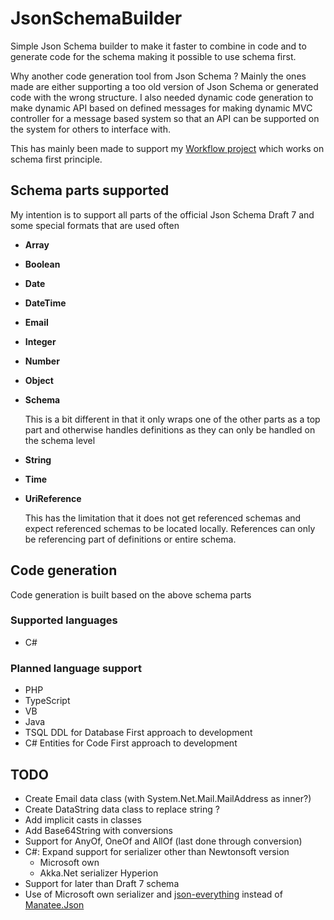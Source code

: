 # JsonSchemaBuilder
Simple Json Schema builder to make it faster to combine in code and to generate code for the schema making it possible to use schema first.

Why another code generation tool from Json Schema ? Mainly the ones made are either supporting a too old version of Json Schema or generated code with the wrong structure. I also needed dynamic code generation to make dynamic API based on defined messages for making dynamic MVC controller for a message based system so that an API can be supported on the system for others to interface with.


This has mainly been made to support my [Workflow project](https://github.com/DevelApp-dk/Workflow) which works on schema first principle.

## Schema parts supported
My intention is to support all parts of the official Json Schema Draft 7 and some special formats that are used often

* **Array**
* **Boolean**
* **Date**
* **DateTime**
* **Email**
* **Integer**
* **Number**
* **Object**
* **Schema**

  This is a bit different in that it only wraps one of the other parts as a  top part and otherwise handles definitions as they can only be handled on the schema level
* **String**
* **Time**
* **UriReference**

  This has the limitation that it does not get referenced schemas and expect referenced schemas to be located locally. References can only be referencing part of definitions or entire schema.

## Code generation
Code generation is built based on the above schema parts

### Supported languages
* C#

### Planned language support
* PHP
* TypeScript
* VB
* Java
* TSQL DDL for Database First approach to development
* C# Entities for Code First approach to development

## TODO
* Create Email data class (with System.Net.Mail.MailAddress as inner?)
* Create DataString data class to replace string ?
* Add implicit casts in classes
* Add Base64String with conversions
* Support for AnyOf, OneOf and AllOf (last done through conversion)
* C#: Expand support for serializer other than Newtonsoft version
  * Microsoft own
  * Akka.Net serializer Hyperion
* Support for later than Draft 7 schema
* Use of Microsoft own serializer and [json-everything](https://github.com/gregsdennis/json-everything) instead of [Manatee.Json](https://github.com/gregsdennis/Manatee.Json)
